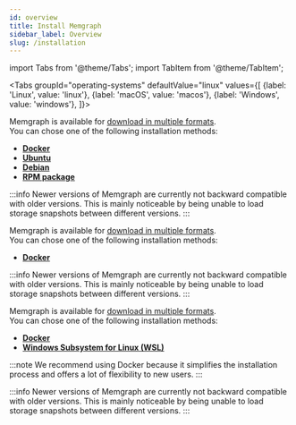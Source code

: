 ```yaml
---
id: overview
title: Install Memgraph
sidebar_label: Overview
slug: /installation
---
```


import Tabs from '@theme/Tabs';
import TabItem from '@theme/TabItem';

<Tabs
  groupId="operating-systems"
  defaultValue="linux"
  values={[
    {label: 'Linux', value: 'linux'},
    {label: 'macOS', value: 'macos'},
    {label: 'Windows', value: 'windows'},
  ]}>
  <TabItem value="linux">

Memgraph is available for [download in multiple
formats](https://memgraph.com/download/).<br/> You can chose one of the
following installation methods:
* **[Docker](/installation/linux/docker-installation.md)**
* **[Ubuntu](/installation/linux/debian-installation.md)**
* **[Debian](/installation/linux/debian-installation.md)**
* **[RPM package](/installation/linux/rpm-installation.md)**

:::info
Newer versions of Memgraph are currently not backward compatible with
older versions. This is mainly noticeable by being unable to load storage
snapshots between different versions.
:::

  </TabItem>
  <TabItem value="macos">

Memgraph is available for [download in multiple
formats](https://memgraph.com/download/).<br/> You can chose one of the
following installation methods:
* **[Docker](/installation/macos/docker-installation.md)**

:::info
Newer versions of Memgraph are currently not backward compatible with
older versions. This is mainly noticeable by being unable to load storage
snapshots between different versions.
:::

  </TabItem>
  <TabItem value="windows">

Memgraph is available for [download in multiple
formats](https://memgraph.com/download/).<br/> You can chose one of the
following installation methods:
* **[Docker](/installation/windows/docker-installation.md)**
* **[Windows Subsystem for Linux (WSL)](/installation/windows/wsl-installation.md)**

:::note
We recommend using Docker because it simplifies the installation process
and offers a lot of flexibility to new users.
:::

:::info
Newer versions of Memgraph are currently not backward compatible with
older versions. This is mainly noticeable by being unable to load storage
snapshots between different versions.
:::

  </TabItem>
</Tabs>